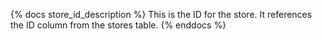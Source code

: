 {% docs store_id_description %}
This is the ID for the store.
It references the ID column from the stores table.
{% enddocs %}
